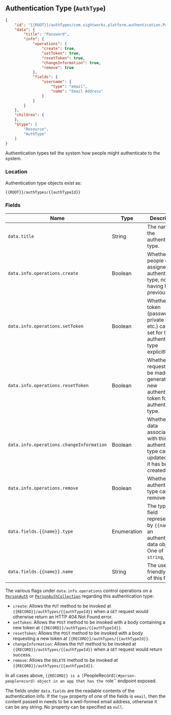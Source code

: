 ## Authentication Type (``AuthType``)

```json
{
	"id": "{{ROOT}}/authTypes/com.sightworks.platform.authentication.PasswordAuth",
	"data": {
		"title": "Password",
		"info": {
			"operations": {
				"create": true,
				"setToken": true,
				"resetToken": true,
				"changeInformation": true,
				"remove": true
			},
			"fields": {
				"username": {
					"type": "email",
					"name": "Email Address"
				}
			}
		}
	},
	"children": {
	},
	"$type": [
		"Resource",
		"AuthType"
	]
}
```

Authentication types tell the system how people might authenticate to the system.

### Location

Authentication type objects exist as:

``{{ROOT}}/authTypes/{{authTypeId}}``

### Fields

Name | Type | Description
--- | --- | ---
``data.title`` | String | The name of the authentication type.
``data.info.operations.create`` | Boolean | Whether people can be assigned this authentication type, not having had it previously.
``data.info.operations.setToken`` | Boolean | Whether a token (password, private key, etc.) can be set for this authentication type explicitly.
``data.info.operations.resetToken`` | Boolean | Whether a request can be made to generate a new authentication token for this authentication type.
``data.info.operations.changeInformation`` | Boolean | Whether the data associated with this authentication type can be updated after it has been created.
``data.info.operations.remove`` | Boolean | Whether this authentication type can be removed.
``data.fields.{{name}}.type`` | Enumeration | The type of field represented by ``{{name}}`` in an authentication data object. One of ``string``, ``email``.
``data.fields.{{name}}.name`` | String | The user-friendly title of this field.

The various flags under ``data.info.operations`` control operations on a [``PersonAuth``](#person-authentication-personauth) or [``PersonAuthCollection``](#person-authentication-list-personauthcollection) regarding this authentication type:

- ``create``: Allows the ``PUT`` method to be invoked at ``{{RECORD}}/authTypes/{{authTypeId}}`` when a ``GET`` request would otherwise return an HTTP 404 Not Found error.
- ``setToken``: Allows the ``POST`` method to be invoked with a body containing a new token at ``{{RECORD}}/authTypes/{{authTypeId}}``.
- ``resetToken``: Allows the ``POST`` method to be invoked with a body requesting a new token at ``{{RECORD}}/authTypes/{{authTypeId}}``.
- ``changeInformation``: Allows the ``PUT`` method to be invoked at ``{{RECORD}}/authTypes/{{authTypeId}}`` when a ``GET`` request would return success.
- ``remove``: Allows the ``DELETE`` method to be invoked at ``{{RECORD}}/authTypes/{{authTypeId}}``.

In all cases above, ``{{RECORD}} is a [``PeopleRecord``](#person-peoplerecord) object in an app that has the ``role`` endpoint exposed.

The fields under ``data.fields`` are the readable contents of the authentication info. If the ``type`` property of one of the fields is ``email``, then the content passed in needs to be a well-formed email address, otherwise it can be any string. No property can be specified as ``null``.
